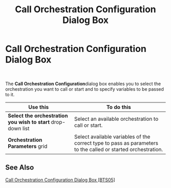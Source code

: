 ﻿---
title: Call Orchestration Configuration Dialog Box
TOCTitle: Call Orchestration Configuration Dialog Box
ms:assetid: fdbac3e5-383c-4d6e-bdb9-ef1d4de25fc5
ms:mtpsurl: https://msdn.microsoft.com/library/Aa562133(v=BTS.80)
ms:contentKeyID: 51533724
ms.date: 08/30/2017
mtps_version: v=BTS.80
f1_keywords:
- bts10.orch.config.call
---

# Call Orchestration Configuration Dialog Box

 

The **Call Orchestration Configuration**dialog box enables you to select the orchestration you want to call or start and to specify variables to be passed to it.

<table>
<thead>
<tr class="header">
<th>Use this</th>
<th>To do this</th>
</tr>
</thead>
<tbody>
<tr class="odd">
<td><strong>Select the orchestration you wish to start</strong> drop-down list</td>
<td>Select an available orchestration to call or start.</td>
</tr>
<tr class="even">
<td><strong>Orchestration Parameters</strong> grid</td>
<td>Select available variables of the correct type to pass as parameters to the called or started orchestration.</td>
</tr>
</tbody>
</table>


## See Also

[Call Orchestration Configuration Dialog Box \[BTS05\]](call-orchestration-configuration-dialog-box.md)

